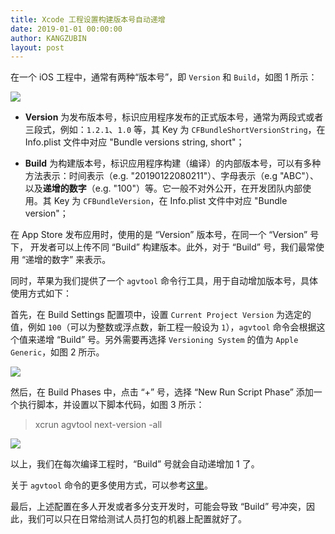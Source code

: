 ```yaml
---
title: Xcode 工程设置构建版本号自动递增
date: 2019-01-01 00:00:00
author: KANGZUBIN
layout: post
---
```



在一个 iOS 工程中，通常有两种“版本号”，即 `Version` 和 `Build`，如图 1 所示：

![](https://github.com/awesome-tips/iOS-Tips/blob/master/images/2019/01/8-1.jpg?raw=true)

* **Version** 为发布版本号，标识应用程序发布的正式版本号，通常为两段式或者三段式，例如：`1.2.1`、`1.0` 等，其 Key 为 `CFBundleShortVersionString`，在 Info.plist 文件中对应 "Bundle versions string, short"；

* **Build** 为构建版本号，标识应用程序构建（编译）的内部版本号，可以有多种方法表示：时间表示（e.g. "20190122080211"）、字母表示（e.g "ABC"）、以及**递增的数字**（e.g. "100"）等。它一般不对外公开，在开发团队内部使用。其 Key 为 `CFBundleVersion`，在 Info.plist 文件中对应 "Bundle version"；

在 App Store 发布应用时，使用的是 “Version” 版本号，在同一个 “Version” 号下， 开发者可以上传不同 “Build” 构建版本。此外，对于 “Build” 号，我们最常使用 “递增的数字” 来表示。

同时，苹果为我们提供了一个 `agvtool` 命令行工具，用于自动增加版本号，具体使用方式如下：

首先，在 Build Settings 配置项中，设置 `Current Project Version` 为选定的值，例如 `100`（可以为整数或浮点数，新工程一般设为 `1`），`agvtool` 命令会根据这个值来递增 “Build” 号。另外需要再选择 `Versioning System` 的值为 `Apple Generic`，如图 2 所示。

![](https://github.com/awesome-tips/iOS-Tips/blob/master/images/2019/01/8-3.jpg?raw=true)

然后，在 Build Phases 中，点击 “+” 号，选择 “New Run Script Phase” 添加一个执行脚本，并设置以下脚本代码，如图 3 所示：

>xcrun agvtool next-version -all

![](https://github.com/awesome-tips/iOS-Tips/blob/master/images/2019/01/8-2.jpg?raw=true)

以上，我们在每次编译工程时，“Build” 号就会自动递增加 1 了。

关于 `agvtool` 命令的更多使用方式，可以参考[这里](https://segmentfault.com/a/1190000004678950)。

最后，上述配置在多人开发或者多分支开发时，可能会导致 “Build” 号冲突，因此，我们可以只在日常给测试人员打包的机器上配置就好了。
